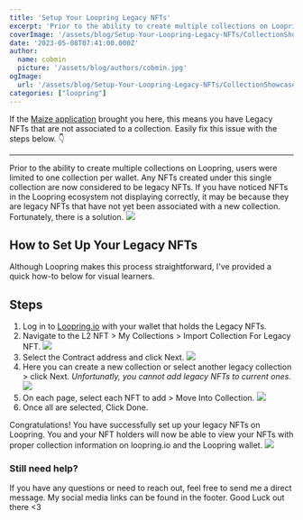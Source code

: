```yaml
---
title: 'Setup Your Loopring Legacy NFTs'
excerpt: 'Prior to the ability to create multiple collections on Loopring, users were limited to one collection per wallet. Any NFTs created under this single collection are now considered to be legacy NFTs. If you have noticed NFTs in the Loopring ecosystem not displaying correctly...'
coverImage: '/assets/blog/Setup-Your-Loopring-Legacy-NFTs/CollectionShowcase.jpg'
date: '2023-05-08T07:41:00.000Z'
author:
  name: cobmin
  picture: '/assets/blog/authors/cobmin.jpg'
ogImage:
  url: '/assets/blog/Setup-Your-Loopring-Legacy-NFTs/CollectionShowcase.jpg'
categories: ["loopring"]
---
```


If the [Maize application](https://maizehelps.art/) brought you here, this means you have Legacy NFTs that are not associated to a collection. Easily fix this issue with the steps below. 👇

---

Prior to the ability to create multiple collections on Loopring, users were limited to one collection per wallet. Any NFTs created under this single collection are now considered to be legacy NFTs. If you have noticed NFTs in the Loopring ecosystem not displaying correctly, it may be because they are legacy NFTs that have not yet been associated with a new collection. Fortunately, there is a solution.
![](/assets/blog/Setup-Your-Loopring-Legacy-NFTs/LegacyCollections.jpg)

## How to Set Up Your Legacy NFTs

Although Loopring makes this process straightforward, I've provided a quick how-to below for visual learners.
## Steps

1. Log in to [Loopring.io](https://loopring.io) with your wallet that holds the Legacy NFTs.
2. Navigate to the L2 NFT > My Collections > Import Collection For Legacy NFT.
![](/assets/blog/Setup-Your-Loopring-Legacy-NFTs/GetToImport.jpg)
3. Select the Contract address and click Next.
![](/assets/blog/Setup-Your-Loopring-Legacy-NFTs/Next.jpg)
4. Here you can create a new collection or select another legacy collection > click Next. *Unfortunatly, you cannot add legacy NFTs to current ones.*
![](/assets/blog/Setup-Your-Loopring-Legacy-NFTs/SelectOrCreateCollection.jpg)
5. On each page, select each NFT to add > Move Into Collection.
![](/assets/blog/Setup-Your-Loopring-Legacy-NFTs/NftSelection.jpg)
6. Once all are selected, Click Done.

Congratulations! You have successfully set up your legacy NFTs on Loopring. You and your NFT holders will now be able to view your NFTs with proper collection information on loopring.io and the Loopring wallet. 
![](/assets/blog/Setup-Your-Loopring-Legacy-NFTs/SuccessLegacy.jpg)

### Still need help?

If you have any questions or need to reach out, feel free to send me a direct message. My social media links can be found in the footer. Good Luck out there <3 